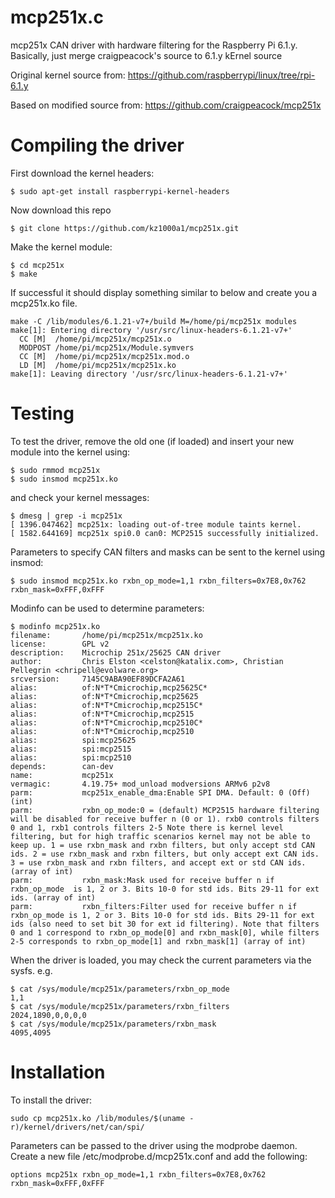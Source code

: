 # mcp251x.c
mcp251x CAN driver with hardware filtering for the Raspberry Pi 6.1.y.
Basically, just merge craigpeacock's source to 6.1.y kErnel source
 
Original kernel source from:
https://github.com/raspberrypi/linux/tree/rpi-6.1.y

Based on modified source from:
https://github.com/craigpeacock/mcp251x

# Compiling the driver
First download the kernel headers:
```
$ sudo apt-get install raspberrypi-kernel-headers
```
Now download this repo
```
$ git clone https://github.com/kz1000a1/mcp251x.git 
```
Make the kernel module:
```
$ cd mcp251x
$ make
```
If successful it should display something similar to below and create you a mcp251x.ko file. 
```
make -C /lib/modules/6.1.21-v7+/build M=/home/pi/mcp251x modules
make[1]: Entering directory '/usr/src/linux-headers-6.1.21-v7+'
  CC [M]  /home/pi/mcp251x/mcp251x.o
  MODPOST /home/pi/mcp251x/Module.symvers
  CC [M]  /home/pi/mcp251x/mcp251x.mod.o
  LD [M]  /home/pi/mcp251x/mcp251x.ko
make[1]: Leaving directory '/usr/src/linux-headers-6.1.21-v7+'
```

# Testing
To test the driver, remove the old one (if loaded) and insert your new module into the kernel using:
```
$ sudo rmmod mcp251x
$ sudo insmod mcp251x.ko
```
and check your kernel messages:
```
$ dmesg | grep -i mcp251x
[ 1396.047462] mcp251x: loading out-of-tree module taints kernel.
[ 1582.644169] mcp251x spi0.0 can0: MCP2515 successfully initialized.
```
Parameters to specify CAN filters and masks can be sent to the kernel using insmod:
```
$ sudo insmod mcp251x.ko rxbn_op_mode=1,1 rxbn_filters=0x7E8,0x762 rxbn_mask=0xFFF,0xFFF
```
Modinfo can be used to determine parameters:
```
$ modinfo mcp251x.ko
filename:       /home/pi/mcp251x/mcp251x.ko
license:        GPL v2
description:    Microchip 251x/25625 CAN driver
author:         Chris Elston <celston@katalix.com>, Christian Pellegrin <chripell@evolware.org>
srcversion:     7145C9ABA90EF89DCFA2A61
alias:          of:N*T*Cmicrochip,mcp25625C*
alias:          of:N*T*Cmicrochip,mcp25625
alias:          of:N*T*Cmicrochip,mcp2515C*
alias:          of:N*T*Cmicrochip,mcp2515
alias:          of:N*T*Cmicrochip,mcp2510C*
alias:          of:N*T*Cmicrochip,mcp2510
alias:          spi:mcp25625
alias:          spi:mcp2515
alias:          spi:mcp2510
depends:        can-dev
name:           mcp251x
vermagic:       4.19.75+ mod_unload modversions ARMv6 p2v8
parm:           mcp251x_enable_dma:Enable SPI DMA. Default: 0 (Off) (int)
parm:           rxbn_op_mode:0 = (default) MCP2515 hardware filtering will be disabled for receive buffer n (0 or 1). rxb0 controls filters 0 and 1, rxb1 controls filters 2-5 Note there is kernel level filtering, but for high traffic scenarios kernel may not be able to keep up. 1 = use rxbn_mask and rxbn filters, but only accept std CAN ids. 2 = use rxbn_mask and rxbn filters, but only accept ext CAN ids. 3 = use rxbn_mask and rxbn filters, and accept ext or std CAN ids. (array of int)
parm:           rxbn_mask:Mask used for receive buffer n if rxbn_op_mode  is 1, 2 or 3. Bits 10-0 for std ids. Bits 29-11 for ext ids. (array of int)
parm:           rxbn_filters:Filter used for receive buffer n if rxbn_op_mode is 1, 2 or 3. Bits 10-0 for std ids. Bits 29-11 for ext ids (also need to set bit 30 for ext id filtering). Note that filters 0 and 1 correspond to rxbn_op_mode[0] and rxbn_mask[0], while filters 2-5 corresponds to rxbn_op_mode[1] and rxbn_mask[1] (array of int)
```
When the driver is loaded, you may check the current parameters via the sysfs. e.g.
```
$ cat /sys/module/mcp251x/parameters/rxbn_op_mode
1,1
$ cat /sys/module/mcp251x/parameters/rxbn_filters
2024,1890,0,0,0,0
$ cat /sys/module/mcp251x/parameters/rxbn_mask
4095,4095
```
# Installation
To install the driver:
```
sudo cp mcp251x.ko /lib/modules/$(uname -r)/kernel/drivers/net/can/spi/
```
Parameters can be passed to the driver using the modprobe daemon. Create a new file /etc/modprobe.d/mcp251x.conf and add the following:
```
options mcp251x rxbn_op_mode=1,1 rxbn_filters=0x7E8,0x762 rxbn_mask=0xFFF,0xFFF
```





